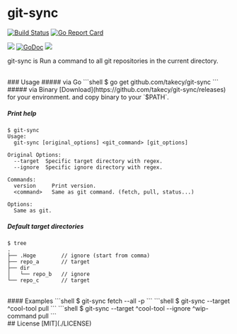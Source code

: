 # git-sync

[![Build Status](https://drone.io/github.com/takecy/git-sync/status.png)](https://drone.io/github.com/takecy/git-sync/latest)
[![Go Report Card](https://goreportcard.com/badge/github.com/takecy/git-sync)](https://goreportcard.com/report/github.com/takecy/git-sync)

![](https://img.shields.io/badge/golang-1.6.0-blue.svg?style=flat-square)
[![GoDoc](https://img.shields.io/badge/godoc-reference-blue.svg?style=flat-square)](https://godoc.org/github.com/takecy/git-sync)
![](https://img.shields.io/badge/license-MIT-blue.svg?style=flat-square)

git-sync is Run a command to all git repositories in the current directory.

<br/>
### Usage
##### via Go
```shell
$ go get github.com/takecy/git-sync
```
##### via Binary  
[Download](https://github.com/takecy/git-sync/releases) for your environment.  
and copy binary to your `$PATH`.

##### Print help
```
$ git-sync
Usage:
  git-sync [original_options] <git_command> [git_options]

Original Options:
  --target  Specific target directory with regex.
  --ignore  Specific ignore directory with regex.

Commands:
  version     Print version.
  <command>   Same as git command. (fetch, pull, status...)

Options:
  Same as git.
```
##### Default target directories
```shell
$ tree
.
├── .Hoge        // ignore (start from comma)
├── repo_a       // target
├── dir
│   └── repo_b   // ignore
└── repo_c       // target
```

<br/>
#### Examples
```shell
$ git-sync fetch --all -p
```
```shell
$ git-sync --target ^cool-tool pull
```
```shell
$ git-sync --target ^cool-tool --ignore ^wip-command pull
```

<br/>
## License
[MIT](./LICENSE)
